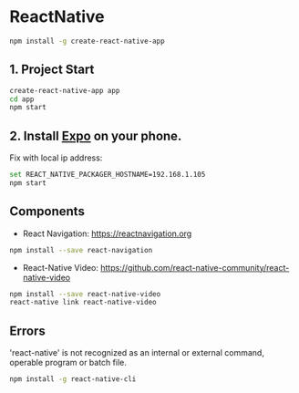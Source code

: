 # ReactNative
```sh
npm install -g create-react-native-app
```
## 1. Project Start
```sh
create-react-native-app app
cd app
npm start
```

## 2. Install <a href="https://expo.io/">Expo</a> on your phone.
Fix with local ip address:
```sh
set REACT_NATIVE_PACKAGER_HOSTNAME=192.168.1.105
npm start
```

## Components
- React Navigation: <a href="https://reactnavigation.org">https://reactnavigation.org</a>
```sh
npm install --save react-navigation
```

- React-Native Video: <a href="https://github.com/react-native-community/react-native-video">https://github.com/react-native-community/react-native-video</a>
```sh
npm install --save react-native-video
react-native link react-native-video
```


## Errors
'react-native' is not recognized as an internal or external command, operable program or batch file.
```sh
npm install -g react-native-cli
```
